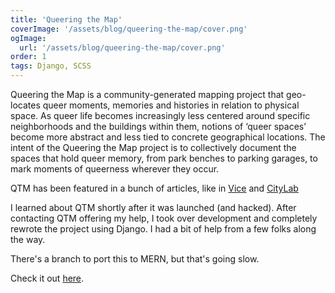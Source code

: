```yaml
---
title: 'Queering the Map'
coverImage: '/assets/blog/queering-the-map/cover.png'
ogImage:
  url: '/assets/blog/queering-the-map/cover.png'
order: 1
tags: Django, SCSS
---
```


Queering the Map is a community-generated mapping project that geo-locates queer moments, memories and histories in relation to physical space. As queer life becomes increasingly less centered around specific neighborhoods and the buildings within them, notions of ‘queer spaces’ become more abstract and less tied to concrete geographical locations. The intent of the Queering the Map project is to collectively document the spaces that hold queer memory, from park benches to parking garages, to mark moments of queerness wherever they occur.

QTM has been featured in a bunch of articles, like in <a href="https://www.vice.com/en_us/article/ne9kjx/queering-the-map-google-maps-lgtbq" target="_blank">Vice</a> and <a href="https://www.citylab.com/life/2018/02/how-to-queer-the-mapand-fend-off-an-attack/552824/" target="_blank">CityLab</a>

I learned about QTM shortly after it was launched (and hacked). After contacting QTM offering my help, I took over development and completely rewrote the project using Django. I had a bit of help from a few folks along the way.

There's a branch to port this to MERN, but that's going slow.

Check it out <a href="https://queeringthemap.com/" target="_blank">here</a>.
